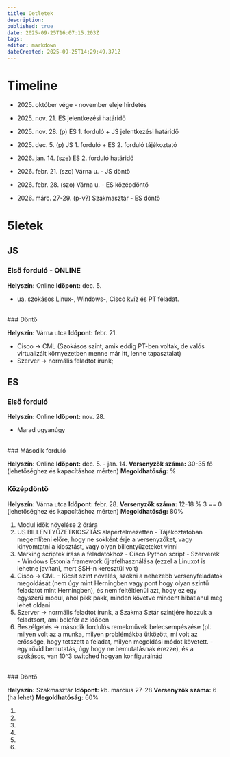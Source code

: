 ```yaml
---
title: Oetletek
description: 
published: true
date: 2025-09-25T16:07:15.203Z
tags: 
editor: markdown
dateCreated: 2025-09-25T14:29:49.371Z
---
```


# Timeline

- 2025\. október vége - november eleje hirdetés
- 2025\. nov. 21. ES jelentkezési határidő

- 2025\. nov. 28. (p) ES 1. forduló + JS jelentkezési határidő

- 2025\. dec. 5. (p) JS 1. forduló + ES 2. forduló tájékoztató

- 2026\. jan. 14. (sze) ES 2. forduló határidő

- 2026\. febr. 21. (szo) Várna u. - JS döntő
- 2026\. febr. 28. (szo) Várna u. - ES középdöntő

- 2026\. márc. 27-29. (p-v?) Szakmasztár - ES döntő

# 5letek

## JS

### Első forduló - ONLINE

**Helyszín:** Online
**Időpont:** dec. 5.

- ua. szokásos Linux-, Windows-, Cisco kvíz és PT feladat.
<br>
### Döntő

**Helyszín:** Várna utca
**Időpont:** febr. 21.

- Cisco -> CML (Szokásos szint, amik eddig PT-ben voltak, de valós virtualizált környezetben menne már itt, lenne tapasztalat)
- Szerver -> normális feladtot írunk;

## ES

### Első forduló

**Helyszín:** Online
**Időpont:** nov. 28.

- Marad ugyanúgy
<br>
### Második forduló

**Helyszín:** Online
**Időpont:** dec. 5. - jan. 14.
**Versenyzők száma:** 30-35 fő (lehetőséghez és kapacításhoz mérten)
**Megoldhatóság:** %
<br>
### Középdöntő

**Helyszín:** Várna utca
**Időpont:** febr. 28.
**Versenyzők száma:** 12-18 % 3 == 0 (lehetőséghez és kapacításhoz mérten)
**Megoldhatóság:** 80%

1. Modul idők növelése 2 órára
2. US BILLENTYŰZETKIOSZTÁS alapértelmezetten - Tájékoztatóban megemlíteni előre, hogy ne sokként érje a versenyzőket, vagy kinyomtatni a kiosztást, vagy olyan billentyűzeteket vinni
3. Marking scriptek írása a feladatokhoz - Cisco Python script - Szerverek - Windows Estonia framework újrafelhasználása (ezzel a Linuxot is lehetne javítani, mert SSH-n keresztül volt)
4. Cisco -> CML - Kicsit szint növelés, szokni a nehezebb versenyfeladatok megoldását (nem úgy mint Herningben vagy pont hogy olyan szintű feladatot mint Herningben), és nem feltéltlenül azt, hogy ez egy egyszerű modul, ahol pikk pakk, minden követve mindent hibátlanul meg lehet oldani
5. Szerver -> normális feladtot írunk, a Szakma Sztár szintjére hozzuk a feladtsort, ami belefér az időben
6. Beszélgetés -> második fordulós remekművek belecsempészése (pl. milyen volt az a munka, milyen problémákba ütközött, mi volt az erőssége, hogy tetszett a feladat, milyen megoldási módot követett. - egy rövid bemutatás, úgy hogy ne bemutatásnak érezze), és a szokásos, van 10^3 switched hogyan konfigurálnád

<br>
### Döntő

**Helyszín:** Szakmasztár
**Időpont:** kb. március 27-28
**Versenyzők száma:** 6 (ha lehet)
**Megoldhatóság:** 60% 

1. 
2. 
3. 
4. 
5. 
6. 
